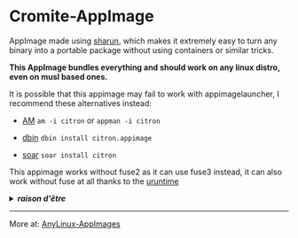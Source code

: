 # Cromite-AppImage

AppImage made using [sharun](https://github.com/VHSgunzo/sharun), which makes it extremely easy to turn any binary into a portable package without using containers or similar tricks. 

**This AppImage bundles everything and should work on any linux distro, even on musl based ones.**

It is possible that this appimage may fail to work with appimagelauncher, I recommend these alternatives instead: 

* [AM](https://github.com/ivan-hc/AM) `am -i citron` or `appman -i citron`

* [dbin](https://github.com/xplshn/dbin) `dbin install citron.appimage`

* [soar](https://github.com/pkgforge/soar) `soar install citron`

This appimage works without fuse2 as it can use fuse3 instead, it can also work without fuse at all thanks to the [uruntime](https://github.com/VHSgunzo/uruntime)

<details>
  <summary><b><i>raison d'être</i></b></summary>
    <img src="https://github.com/user-attachments/assets/d40067a6-37d2-4784-927c-2c7f7cc6104b" alt="Inspiration Image">
  </a>
</details>

---

More at: [AnyLinux-AppImages](https://pkgforge-dev.github.io/Anylinux-AppImages/) 
